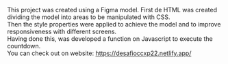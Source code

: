 This project was created using a Figma model. First de HTML was created dividing the model into areas to be manipulated with CSS.<br>
Then the style properties were applied to achieve the model and to improve responsiveness with different screens.<br>
Having done this, was developed a function on Javascript to execute the countdown.<br>
You can check out on website: https://desafioccxp22.netlify.app/

